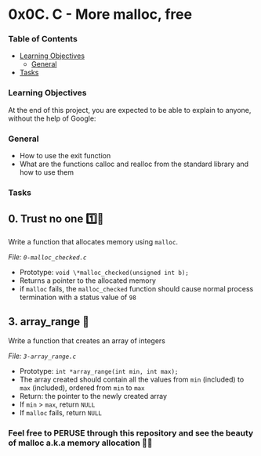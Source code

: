 # 0x0C. C - More malloc, free

### Table of Contents

-   [Learning Objectives](#learning-objectives)
    -   [General](#general)
-   [Tasks](#tasks)

### Learning Objectives

At the end of this project, you are expected to be able to explain to anyone, without the help of Google:

### General

-   How to use the exit function
-   What are the functions calloc and realloc from the standard library and how to use them

### Tasks

## 0. Trust no one 1️⃣🧬

Write a function that allocates memory using `malloc`.

_File: `0-malloc_checked.c`_

-   Prototype: `void \*malloc_checked(unsigned int b);`
-   Returns a pointer to the allocated memory
-   if `malloc` fails, the `malloc_checked` function should cause normal process termination with a status value of `98`

## 3. array_range 🏹

Write a function that creates an array of integers

_File: `3-array_range.c`_

-   Prototype: `int *array_range(int min, int max);`
-   The array created should contain all the values from `min` (included) to `max` (included), ordered from `min` to `max`
-   Return: the pointer to the newly created array
-   If `min` > `max`, return `NULL`
-   If `malloc` fails, return `NULL`

### Feel free to PERUSE through this repository and see the beauty of malloc a.k.a memory allocation 💪💪
